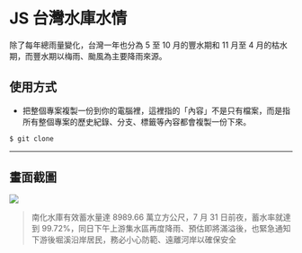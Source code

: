 # JS 台灣水庫水情

除了每年總雨量變化，台灣一年也分為 5 至 10 月的豐水期和 11 月至 4 月的枯水期，而豐水期以梅雨、颱風為主要降雨來源。

## 使用方式
- 把整個專案複製一份到你的電腦裡，這裡指的「內容」不是只有檔案，而是指所有整個專案的歷史紀錄、分支、標籤等內容都會複製一份下來。
```sh
$ git clone
```

----

## 畫面截圖
![](https://i.imgur.com/s2db6hx.png)
> 南化水庫有效蓄水量達 8989.66 萬立方公尺，7 月 31 日前夜，蓄水率就達到 99.72%，同日下午上游集水區再度降雨、預估即將滿溢後，也緊急通知下游後堀溪沿岸居民，務必小心防範、遠離河岸以確保安全
